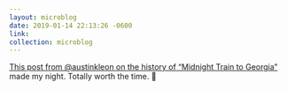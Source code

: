 ```yaml
---
layout: microblog
date: 2019-01-14 22:13:26 -0600
link: 
collection: microblog
---
```

[This post from @austinkleon on the history of “Midnight Train to Georgia”](https://austinkleon.com/2019/01/11/midnight-plane-to-houston/) made my night. Totally worth the time. 🎵
